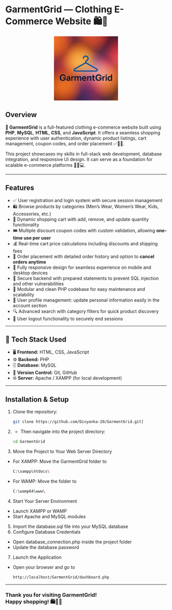 # GarmentGrid — Clothing E-Commerce Website 🛍️👕

<p align="center">
  <img src="https://github.com/Divyanka-20/GarmentGrid/raw/main/assets/logo.png" alt="GarmentGrid Logo" width="200" height="200" />
</p>

## Overview

**👗 GarmentGrid** is a full-featured clothing e-commerce website built using **PHP**, **MySQL**, **HTML**, **CSS**, and **JavaScript**. It offers a seamless shopping experience with user authentication, dynamic product listings, cart management, coupon codes, and order placement ✅🛒🔐.

This project showcases my skills in full-stack web development, database integration, and responsive UI design. It can serve as a foundation for scalable e-commerce platforms 🚀📱💻.

---

## Features

  - ✅ User registration and login system with secure session management  
  - 🛍️ Browse products by categories (Men’s Wear, Women’s Wear, Kids, Accessories, etc.)  
  - 🛒 Dynamic shopping cart with add, remove, and update quantity functionality  
  - 🎟️ Multiple discount coupon codes with custom validation, allowing **one-time use per user**  
  - 💰 Real-time cart price calculations including discounts and shipping fees  
  - 📝 Order placement with detailed order history and option to **cancel orders anytime**  
  - 📱 Fully responsive design for seamless experience on mobile and desktop devices  
  - 🔐 Secure backend with prepared statements to prevent SQL injection and other vulnerabilities  
  - 🧩 Modular and clean PHP codebase for easy maintenance and scalability  
  - 👤 User profile management: update personal information easily in the account section  
  - 🔍 Advanced search with category filters for quick product discovery  
- 🚪 User logout functionality to securely end sessions
  
---

## 🚀 Tech Stack Used
  
  - 🖥️ **Frontend:** HTML, CSS, JavaScript  
  - ⚙️ **Backend:** PHP  
  - 🗄️ **Database:** MySQL  
  - 📂 **Version Control:** Git, GitHub  
  - 🌐 **Server:** Apache / XAMPP (for local development)  

---

## Installation & Setup

1. Clone the repository:
   ```bash
   git clone https://github.com/Divyanka-20/GarmentGrid.git]
2. - Then navigate into the project directory:
   ```bash
   cd GarmentGrid
3. Move the Project to Your Web Server Directory
  - For XAMPP: Move the GarmentGrid folder to
    ```bash
    C:\xampp\htdocs\
  - For WAMP: Move the folder to
    ```bash
    C:\wamp64\www\
4. Start Your Server Environment
  - Launch XAMPP or WAMP
  - Start Apache and MySQL modules
5. Import the database.sql file into your MySQL database
6. Configure Database Credentials
  - Open database_connection.php inside the project folder
  - Update the database password
7. Launch the Application
  - Open your browser and go to
    ```bash
    http://localhost/GarmentGrid/dashboard.php

---

### Thank you for visiting GarmentGrid! <br> Happy shopping! 🛍️👗✨
